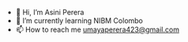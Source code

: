 - 👋 Hi, I’m Asini Perera
- 🌱 I’m currently learning NIBM Colombo
- 📫 How to reach me umayaperera423@gmail.com

<!---
AsiniPerera/AsiniPerera is a ✨ special ✨ repository because its `README.md` (this file) appears on your GitHub profile.
You can click the Preview link to take a look at your changes.
--->

